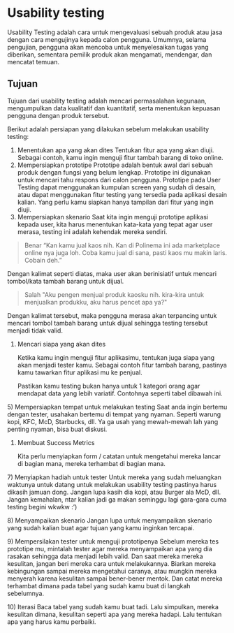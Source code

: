# Usability testing

Usability Testing adalah cara untuk mengevaluasi sebuah produk atau jasa dengan cara mengujinya kepada calon pengguna. Umumnya, selama pengujian, pengguna akan mencoba untuk menyelesaikan tugas yang diberikan, sementara pemilik produk akan mengamati, mendengar, dan mencatat temuan.

## Tujuan

Tujuan dari usability testing adalah mencari permasalahan kegunaan, mengumpulkan data kualitatif dan kuantitatif, serta menentukan kepuasan pengguna dengan produk tersebut.

Berikut adalah persiapan yang dilakukan sebelum melakukan usability testing:

1. Menentukan apa yang akan dites Tentukan fitur apa yang akan diuji. Sebagai contoh, kamu ingin menguji fitur tambah barang di toko online.
2. Mempersiapkan prototipe Prototipe adalah bentuk awal dari sebuah produk dengan fungsi yang belum lengkap. Prototipe ini digunakan untuk mencari tahu respons dari calon pengguna. Prototipe pada User Testing dapat menggunakan kumpulan screen yang sudah di desain, atau dapat menggunakan fitur testing yang tersedia pada aplikasi desain kalian. Yang perlu kamu siapkan hanya tampilan dari fitur yang ingin diuji.
3. Mempersiapkan skenario Saat kita ingin menguji prototipe aplikasi kepada user, kita harus menentukan kata-kata yang tepat agar user merasa, testing ini adalah kehendak mereka sendiri.

> Benar “Kan kamu jual kaos nih. Kan di Polinema ini ada marketplace online nya juga loh. Coba kamu jual di sana, pasti kaos mu makin laris. Cobain deh.”

Dengan kalimat seperti diatas, maka user akan berinisiatif untuk mencari tombol/kata tambah barang untuk dijual.

> Salah "Aku pengen menjual produk kaosku nih. kira-kira untuk menjualkan produkku, aku harus pencet apa ya?"

Dengan kalimat tersebut, maka pengguna merasa akan terpancing untuk mencari tombol tambah barang untuk dijual sehingga testing tersebut menjadi tidak valid.

1.  Mencari siapa yang akan dites

    Ketika kamu ingin menguji fitur aplikasimu, tentukan juga siapa yang akan menjadi tester kamu. Sebagai contoh fitur tambah barang, pastinya kamu tawarkan fitur aplikasi mu ke penjual.

    Pastikan kamu testing bukan hanya untuk 1 kategori orang agar mendapat data yang lebih variatif. Contohnya seperti tabel dibawah ini.

5\) Mempersiapkan tempat untuk melakukan testing Saat anda ingin bertemu dengan tester, usahakan bertemu di tempat yang nyaman. Seperti warung kopi, KFC, McD, Starbucks, dll. Ya ga usah yang mewah-mewah lah yang penting nyaman, bisa buat diskusi.

1.  Membuat Success Metrics

    Kita perlu menyiapkan form / catatan untuk mengetahui mereka lancar di bagian mana, mereka terhambat di bagian mana.

7\) Menyiapkan hadiah untuk tester Untuk mereka yang sudah meluangkan waktunya untuk datang untuk melakukan usability testing pastinya harus dikasih jamuan dong. Jangan lupa kasih dia kopi, atau Burger ala McD, dll. Jangan kemahalan, ntar kalian jadi ga makan seminggu lagi gara-gara cuma testing begini wkwkw :’)

8\) Menyampaikan skenario Jangan lupa untuk menyampaikan skenario yang sudah kalian buat agar tujuan yang kamu inginkan tercapai.

9\) Mempersilakan tester untuk menguji prototipenya Sebelum mereka tes prototipe mu, mintalah tester agar mereka menyampaikan apa yang dia rasakan sehingga data menjadi lebih valid. Dan saat mereka mereka kesulitan, jangan beri mereka cara untuk melakukannya. Biarkan mereka kebingungan sampai mereka mengetahui caranya, atau mungkin mereka menyerah karena kesulitan sampai bener-bener mentok. Dan catat mereka terhambat dimana pada tabel yang sudah kamu buat di langkah sebelumnya.

10\) Iterasi Baca tabel yang sudah kamu buat tadi. Lalu simpulkan, mereka kesulitan dimana, kesulitan seperti apa yang mereka hadapi. Lalu tentukan apa yang harus kamu perbaiki.
